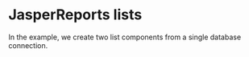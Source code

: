 # JasperReports lists 

In the example, we create two list components from a single database  
connection. 
